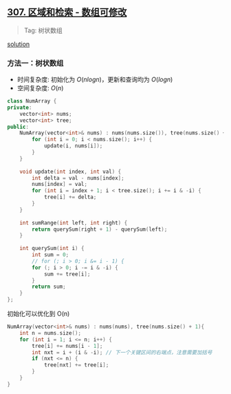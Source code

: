 ## [307. 区域和检索 - 数组可修改](https://leetcode.cn/problems/range-sum-query-mutable/description/)

> Tag: 树状数组

[solution](https://leetcode.cn/problems/range-sum-query-mutable/solutions/2524481/dai-ni-fa-ming-shu-zhuang-shu-zu-fu-shu-lyfll/)

### 方法一：树状数组
* 时间复杂度: 初始化为 $O(nlogn)$，更新和查询均为 $O(log⁡n)$
* 空间复杂度: ${O(n)}$
```cpp
class NumArray {
private:
    vector<int> nums;
    vector<int> tree;
public:
    NumArray(vector<int>& nums) : nums(nums.size()), tree(nums.size() + 1){
        for (int i = 0; i < nums.size(); i++) {
            update(i, nums[i]);
        }
    }
    
    void update(int index, int val) {
        int delta = val - nums[index];
        nums[index] = val;
        for (int i = index + 1; i < tree.size(); i += i & -i) {
            tree[i] += delta;
        }
    }
    
    int sumRange(int left, int right) {
        return querySum(right + 1) - querySum(left);
    }
    
    int querySum(int i) {
        int sum = 0;
        // for (; i > 0; i &= i - 1) {
        for (; i > 0; i -= i & -i) {
            sum += tree[i];
        }
        return sum;
    }
};
```

初始化可以优化到 O(n)

```cpp
NumArray(vector<int>& nums) : nums(nums), tree(nums.size() + 1){
    int n = nums.size();
    for (int i = 1; i <= n; i++) {
        tree[i] += nums[i - 1];
        int nxt = i + (i & -i); // 下一个关键区间的右端点，注意需要加括号
        if (nxt <= n) {
            tree[nxt] += tree[i];
        }
    }
}
```
